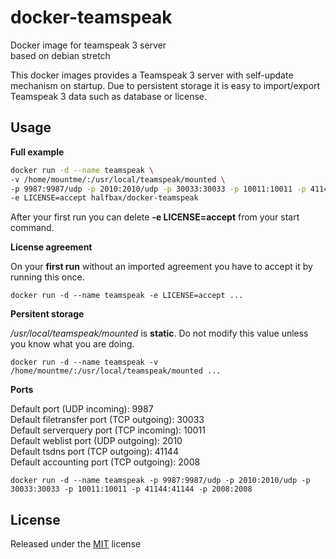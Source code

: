 # docker-teamspeak
Docker image for teamspeak 3 server  
based on debian stretch

This docker images provides a Teamspeak 3 server with self-update mechanism on startup. Due to persistent storage it is easy to import/export Teamspeak 3 data such as database or license.

## Usage

**Full example**

```sh
docker run -d --name teamspeak \
-v /home/mountme/:/usr/local/teamspeak/mounted \
-p 9987:9987/udp -p 2010:2010/udp -p 30033:30033 -p 10011:10011 -p 41144:41144 -p 2008:2008 \
-e LICENSE=accept halfbax/docker-teamspeak
```
After your first run you can delete **-e LICENSE=accept** from your start command.


**License agreement**

On your **first run** without an imported agreement you have to accept it by running this once.
```
docker run -d --name teamspeak -e LICENSE=accept ...
```


**Persitent storage** 

*/usr/local/teamspeak/mounted* is **static**. Do not modify this value unless you know what you are doing.
```
docker run -d --name teamspeak -v /home/mountme/:/usr/local/teamspeak/mounted ...
```


**Ports**

Default port (UDP incoming): 9987  
Default filetransfer port (TCP outgoing): 30033  
Default serverquery port (TCP incoming): 10011  
Default weblist port (UDP outgoing): 2010  
Default tsdns port (TCP outgoing): 41144  
Default accounting port (TCP outgoing): 2008  

```
docker run -d --name teamspeak -p 9987:9987/udp -p 2010:2010/udp -p 30033:30033 -p 10011:10011 -p 41144:41144 -p 2008:2008
```

## License

Released under the [MIT](LICENSE) license
